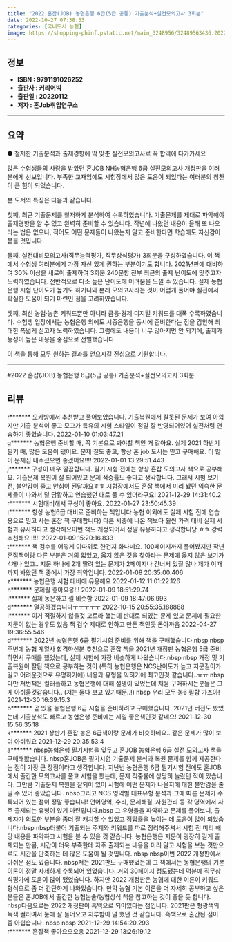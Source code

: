 ```yaml
---
title: "2022 혼잡(JOB) 농협은행 6급(5급 공통) 기출분석+실전모의고사 3회분"
date: 2022-10-27 07:38:33
categories: [국내도서 농협]
image: https://shopping-phinf.pstatic.net/main_3248956/32489563436.20221019104658.jpg
---
```


## **정보**

- **ISBN : 9791191026252**
- **출판사 : 커리어빅**
- **출판일 : 20220112**
- **저자 : 혼Job취업연구소**

------



## **요약**



● 철저한 기출분석과 출제경향에 딱 맞춘 실전모의고사로 꼭 합격에 다가가세요

많은 수험생들의 사랑을 받았던 혼JOB NH농협은행 6급 실전모의고사 개정판을 여러분에게 선보입니다. 부족한 교재임에도 시험장에서 많은 도움이 되었다는 여러분의 칭찬이 큰 힘이 되었습니다. 

본 도서의 특징은 다음과 같습니다. 

첫째, 최근 기출문제를 철저하게 분석하여 수록하였습니다. 기출문제를 제대로 파악해야 출제경향을 알 수 있고 완벽히 준비할 수 있습니다. 작년에 나왔던 내용이 올해 또 나오라는 법은 없으나, 적어도 어떤 문제들이 나왔는지 알고 준비한다면 학습에도 자신감이 붙을 것입니다.

둘째, 실전대비모의고사(직무능력평가, 직무상식평가) 3회분을 구성하였습니다. 이 책에서 수험생 여러분에게 가장 자신 있게 권하는 부분이기도 합니다. 2021년판에 대비하여 30% 이상을 새로이 출제하여 3회분 240문항 전부 최근의 출제 난이도에 맞추고자 노력하였습니다. 전반적으로 다소 높은 난이도에 어려움을 느낄 수 있습니다. 실제 농협은행 시험 난이도가 높기도 하거니와 본래 모의고사라는 것이 어렵게 풀어야 실전에서 확실한 도움이 되기 마련인 점을 고려하였습니다. 

셋째, 최신 농업·농촌 키워드뿐만 아니라 금융·경제·디지털 키워드를 대폭 수록하였습니다. 수험생 입장에서는 농협은행 외에도 시중은행을 동시에 준비한다는 점을 감안해 최대한 폭넓게 싣고자 노력하였습니다. 그럼에도 내용이 너무 많아지면 안 되기에, 출제가능성이 높은 내용을 중심으로 선별했습니다. 

이 책을 통해 모두 원하는 결과를 얻으시길 진심으로 기원합니다.



------

#2022 혼잡(JOB) 농협은행 6급(5급 공통) 기출분석+실전모의고사 3회분


## **리뷰** 

  r******* 오카방에서 추천받고 풀어보았습니다.
기출복원에서 잘못된 문제가 보여 아쉽지만 기출 분석이 좋고 모고가 특유의 시험 스타일이 정말 잘 반영되어있어 실전처럼 연습하기 좋았습니다. 2022-01-10 01:03:47.21 <br/>  g******* 농협은행 준비할 때, 꼭 기본으로 봐야할 책인 거 같아요.
실제 2021 하반기 필기 때, 많은 도움이 됐어요.
문제 질도 좋고, 항상 혼 job 도서는 믿고 구매해요. 
더 많이 문제집 내주셨으면 좋겠어요!!!! 2022-01-01 13:29:51.443 <br/>  j******* 구성이 매우 깔끔합니다. 필기 시험 전에는 항상 혼잡 모의고사 책으로 공부해요. 기출문제 복원이 잘 되어있고 문제 적중률도 좋다고 생각합니다. 그래서 시험 보기 전, 불안감이 줄고 안심이 된달까요ㅎㅎ 시험장에서도 혼잡 책에서 미리 봤던 익숙한 문제들이 나와서 덜 당황하고 연습했던 대로 풀 수 있더라구요! 2021-12-29 14:31:40.2 <br/>  r******* 시험대비해서 구성이 좋아요. 2022-01-27 23:50:45.39 <br/>  t******* 항상 농협6급 대비로 준비하는 책입니다
농협 이외에도 실제 시험 전에 연습용으로 
믿고 사는 혼잡 책 구매합니다) 
다른 시중에 나온 책보다 훨씬 가격 대비 실제 시험과 유사하다고 생각해요이번 책도 개정되어서 정말 유용하다고 생각합니당 ㅎㅎ
강력 추천해요 !!!!! 2022-01-09 15:20:16.833 <br/>  t******* 책 검수를 어떻게 이따위로 한건지 화나네요.
100페이지까지 풀어봤지만 작년 혼잡책이랑 다른 부분은 거의 없었고, 옳지 않은 것을 찾아라는 문제에 옳지 않은 보기가 4개나 있고..
지문 하나에 2개 딸려 있는 문제가 2페이지나 건너서 있질 않나
제가 이때까지 봐왔던 책 중에서 가장 최악입니다. 2022-01-08 20:35:00.406 <br/>  z******* 농협은행 시험 대비에 유용해요 2022-01-12 11:01:22.126 <br/>  h******* 문제퀄 좋아요옹!!! 2022-01-09 18:51:29.74 <br/>  i******* 실제 농은하고 젤 비슷함 2022-01-09 18:47:06.993 <br/>  d******* 열공하겠습니다ㅜㅜㅜㅜㅜ 2022-10-15 20:55:35.188888 <br/>  l******* 이거 적절하지 않을것 고르라 했는데 반대로 되있는 문제 있고
문제에 필요한 지문이 없는 경우도 있음 
책 검수 제대로 안하고 만든 책인듯 돈아까움 2022-04-27 19:36:55.546 <br/>  d******* 2022년 농협은행 6급 필기시험 준비를 위해 책을 구매했습니다.nbsp
nbsp
주변에 농협 계열사 합격하신분 추천으로 혼잡 책을 2021년 개정판 농협은행 5급 준비하면서 구매를 했었는데, 실제 시험에 가장 비슷하게 나왔습니다.nbsp
nbsp
개정 및 기출복원이 잘된 책으로 공부하는 것이 (특히 농협은행은 NCS난이도가 높고 지문길이가 길고 어려운것으로 유명하기에) 내용과 유형을 익히기에 최고인것 같습니다..ㅠㅠ
nbsp
다만 저번책은 컬러풀하고 농협은행에 대해 설명이 있었는데 처음 구매하시는분들은 그게 아쉬울것같습니다.. (저는 둘다 보고 있기때문..!)
nbsp
우리 모두 농6 필합 가즈아! 2021-12-30 16:39:15.3 <br/>  b******* 곧 있을 농협은행 6급 시험을 준비하려고 구매했습니다.
2021년 버전도 봤었는데 기출분석도 빠르고 농협은행 준비에는 제일 좋은책인것 같네요! 2021-12-30 15:56:35.18 <br/>  k******* 2021 상반기 혼잡 농은 6급책이랑 문제가 비슷하네요..
같은 문제가 많이 보여 아쉬워요 2021-12-29 20:35:53.4 <br/>  a******* nbsp농협은행 필기시험을 앞두고 혼JOB 농협은행 6급 실전 모의고사 책을 구매해봤습니다.
nbsp혼JOB은 필기시험 기출문제 분석과 복원 문제를 함께 제공한다는 점이 가장 큰 장점이라고 생각합니다. 지난번 농협은행 6급 필기시험 전에도 혼JOB에서 출간한 모의고사를 풀고 시험을 봤는데, 문제 적중률에 상당히 놀랐던 적이 있습니다. 그만큼 기출문제 복원을 잘되어 있어 시험에 어떤 문제가 나올지에 대한 불안감을 줄일 수 있어 좋았습니다.
nbsp그리고 NCS 영역별 대표유형 분석과 그에 따른 문제가 수록되어 있는 점이 정말 좋습니다! 언어영역, 수리, 문제해결, 자원관리 등 각 영역에서 자주 출제되는 유형이 있기 마련입니다.nbsp 그 유형들을 파악하고 문제를 풀어보니, 출제자가 의도한 부분을 좀더 잘 캐치할 수 있었고 정답률을 높이는 데 도움이 많이 되었습니다.nbsp 
nbsp더불어 기출되는 주제와 키워드를 따로 정리해주셔서 시험 전 미리 해당 내용을 파악하고 시험을 볼 수 있을 것 같습니다. 농협은행은 지문이 굉장히 길게 출제되는 만큼, 시간이 더욱 부족한데 자주 출제되는 내용을 미리 알고 시험을 보는 것만으로도 시간을 단축하는 데 많은 도움이 될 것입니다.
nbsp
nbsp이번 2022 개정판에서 아쉬운 점도 있습니다.
nbsp저는 2021판도 구매했었는데 그 책에서는 농협은행의 기본 이론이 정말 자세하게 수록되어 있었습니다. 거의 30페이지 정도됐는데 덕분에 직무상식평가에 도움이 많이 됐었습니다. 하지만 2022 개정판은 농협에 대한 이론이 키워드 형식으로 좀 더 간단하게 나와있습니다. 만약 농협 기본 이론을 더 자세히 공부하고 싶은 분들은 혼JOB에서 출간한 농협논술/농협상식 책을 참고하는 것이 좋을 듯 합니다. 
nbsp다음으로는 2022 개정판이 흑백으로 되어있다는 점입니다. 2021판은 형광색의 녹색 컬러여서 눈에 잘 들어오고 지루함이 덜 했던 것 같습니다. 흑백으로 출간된 점이 좀 아쉽습니다. 
nbsp
nbsp 2021-12-29 14:54:20.293 <br/>  r******* 혼잡책 좋아요오오옹 2021-12-29 13:26:19.12 <br/>